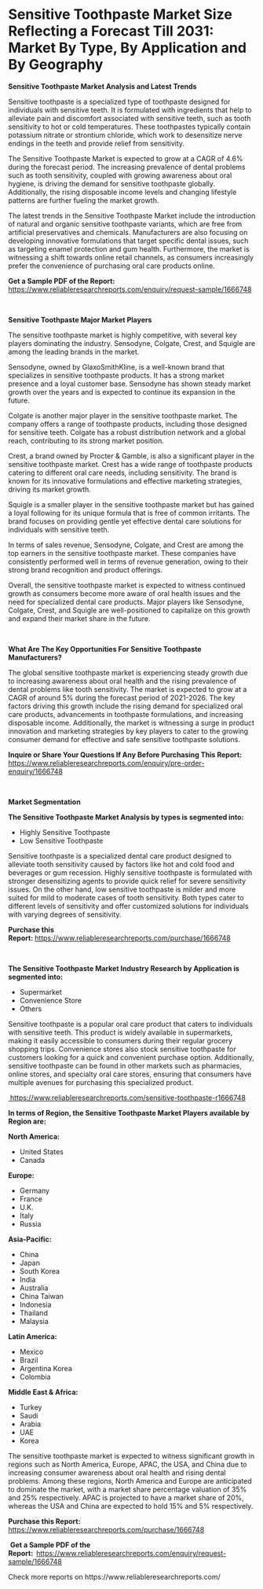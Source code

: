 <p><h1>Sensitive Toothpaste Market Size Reflecting a Forecast Till 2031: Market By Type, By Application and By Geography</h1></p><p><strong>Sensitive Toothpaste Market Analysis and Latest Trends</strong></p>
<p><p>Sensitive toothpaste is a specialized type of toothpaste designed for individuals with sensitive teeth. It is formulated with ingredients that help to alleviate pain and discomfort associated with sensitive teeth, such as tooth sensitivity to hot or cold temperatures. These toothpastes typically contain potassium nitrate or strontium chloride, which work to desensitize nerve endings in the teeth and provide relief from sensitivity.</p><p>The Sensitive Toothpaste Market is expected to grow at a CAGR of 4.6% during the forecast period. The increasing prevalence of dental problems such as tooth sensitivity, coupled with growing awareness about oral hygiene, is driving the demand for sensitive toothpaste globally. Additionally, the rising disposable income levels and changing lifestyle patterns are further fueling the market growth.</p><p>The latest trends in the Sensitive Toothpaste Market include the introduction of natural and organic sensitive toothpaste variants, which are free from artificial preservatives and chemicals. Manufacturers are also focusing on developing innovative formulations that target specific dental issues, such as targeting enamel protection and gum health. Furthermore, the market is witnessing a shift towards online retail channels, as consumers increasingly prefer the convenience of purchasing oral care products online.</p></p>
<p><strong>Get a Sample PDF of the Report:&nbsp;</strong> <a href="https://www.reliableresearchreports.com/enquiry/request-sample/1666748">https://www.reliableresearchreports.com/enquiry/request-sample/1666748</a></p>
<p>&nbsp;</p>
<p><strong>Sensitive Toothpaste Major Market Players</strong></p>
<p><p>The sensitive toothpaste market is highly competitive, with several key players dominating the industry. Sensodyne, Colgate, Crest, and Squigle are among the leading brands in the market.</p><p>Sensodyne, owned by GlaxoSmithKline, is a well-known brand that specializes in sensitive toothpaste products. It has a strong market presence and a loyal customer base. Sensodyne has shown steady market growth over the years and is expected to continue its expansion in the future.</p><p>Colgate is another major player in the sensitive toothpaste market. The company offers a range of toothpaste products, including those designed for sensitive teeth. Colgate has a robust distribution network and a global reach, contributing to its strong market position.</p><p>Crest, a brand owned by Procter & Gamble, is also a significant player in the sensitive toothpaste market. Crest has a wide range of toothpaste products catering to different oral care needs, including sensitivity. The brand is known for its innovative formulations and effective marketing strategies, driving its market growth.</p><p>Squigle is a smaller player in the sensitive toothpaste market but has gained a loyal following for its unique formula that is free of common irritants. The brand focuses on providing gentle yet effective dental care solutions for individuals with sensitive teeth.</p><p>In terms of sales revenue, Sensodyne, Colgate, and Crest are among the top earners in the sensitive toothpaste market. These companies have consistently performed well in terms of revenue generation, owing to their strong brand recognition and product offerings.</p><p>Overall, the sensitive toothpaste market is expected to witness continued growth as consumers become more aware of oral health issues and the need for specialized dental care products. Major players like Sensodyne, Colgate, Crest, and Squigle are well-positioned to capitalize on this growth and expand their market share in the future.</p></p>
<p>&nbsp;</p>
<p><strong>What Are The Key Opportunities For Sensitive Toothpaste Manufacturers?</strong></p>
<p><p>The global sensitive toothpaste market is experiencing steady growth due to increasing awareness about oral health and the rising prevalence of dental problems like tooth sensitivity. The market is expected to grow at a CAGR of around 5% during the forecast period of 2021-2026. The key factors driving this growth include the rising demand for specialized oral care products, advancements in toothpaste formulations, and increasing disposable income. Additionally, the market is witnessing a surge in product innovation and marketing strategies by key players to cater to the growing consumer demand for effective and safe sensitive toothpaste solutions.</p></p>
<p><strong>Inquire or Share Your Questions If Any Before Purchasing This Report:</strong> <a href="https://www.reliableresearchreports.com/enquiry/pre-order-enquiry/1666748">https://www.reliableresearchreports.com/enquiry/pre-order-enquiry/1666748</a></p>
<p>&nbsp;</p>
<p><strong>Market Segmentation</strong></p>
<p><strong>The Sensitive Toothpaste Market Analysis by types is segmented into:</strong></p>
<p><ul><li>Highly Sensitive Toothpaste</li><li>Low Sensitive Toothpaste</li></ul></p>
<p><p>Sensitive toothpaste is a specialized dental care product designed to alleviate tooth sensitivity caused by factors like hot and cold food and beverages or gum recession. Highly sensitive toothpaste is formulated with stronger desensitizing agents to provide quick relief for severe sensitivity issues. On the other hand, low sensitive toothpaste is milder and more suited for mild to moderate cases of tooth sensitivity. Both types cater to different levels of sensitivity and offer customized solutions for individuals with varying degrees of sensitivity.</p></p>
<p><strong>Purchase this Report:&nbsp;</strong><a href="https://www.reliableresearchreports.com/purchase/1666748">https://www.reliableresearchreports.com/purchase/1666748</a></p>
<p>&nbsp;</p>
<p><strong>The Sensitive Toothpaste Market Industry Research by Application is segmented into:</strong></p>
<p><ul><li>Supermarket</li><li>Convenience Store</li><li>Others</li></ul></p>
<p><p>Sensitive toothpaste is a popular oral care product that caters to individuals with sensitive teeth. This product is widely available in supermarkets, making it easily accessible to consumers during their regular grocery shopping trips. Convenience stores also stock sensitive toothpaste for customers looking for a quick and convenient purchase option. Additionally, sensitive toothpaste can be found in other markets such as pharmacies, online stores, and specialty oral care stores, ensuring that consumers have multiple avenues for purchasing this specialized product.</p></p>
<p><a href="https://www.reliableresearchreports.com/sensitive-toothpaste-r1666748">&nbsp;https://www.reliableresearchreports.com/sensitive-toothpaste-r1666748</a></p>
<p><strong>In terms of Region, the Sensitive Toothpaste Market Players available by Region are:</strong></p>
<p>
    <p> <strong> North America: </strong>
        <ul>
            <li>United States</li>
            <li>Canada</li>
        </ul>
        </p> 
    <p> <strong> Europe: </strong>
        <ul>
            <li>Germany</li>
            <li>France</li>
            <li>U.K.</li>
            <li>Italy</li>
            <li>Russia</li>
        </ul>
        </p> 
    <p> <strong> Asia-Pacific: </strong>
        <ul>
            <li>China</li>
            <li>Japan</li>
            <li>South Korea</li>
            <li>India</li>
            <li>Australia</li>
            <li>China Taiwan</li>
            <li>Indonesia</li>
            <li>Thailand</li>
            <li>Malaysia</li>
        </ul>
        </p> 
    <p> <strong> Latin America: </strong>
        <ul>
            <li>Mexico</li>
            <li>Brazil</li>
            <li>Argentina Korea</li>
            <li>Colombia</li>
        </ul>
        </p> 
    <p> <strong> Middle East & Africa: </strong>
        <ul>
            <li>Turkey</li>
            <li>Saudi</li>
            <li>Arabia</li>
            <li>UAE</li>
            <li>Korea</li>
        </ul>
    </p>
    </p>
<p><p>The sensitive toothpaste market is expected to witness significant growth in regions such as North America, Europe, APAC, the USA, and China due to increasing consumer awareness about oral health and rising dental problems. Among these regions, North America and Europe are anticipated to dominate the market, with a market share percentage valuation of 35% and 25% respectively. APAC is projected to have a market share of 20%, whereas the USA and China are expected to hold 15% and 5% respectively.</p></p>
<p><strong>Purchase this Report: </strong><a href="https://www.reliableresearchreports.com/purchase/1666748">https://www.reliableresearchreports.com/purchase/1666748</a></p>
<p>&nbsp;<strong>Get a Sample PDF of the Report:&nbsp;&nbsp;</strong><a href="https://www.reliableresearchreports.com/enquiry/request-sample/1666748">https://www.reliableresearchreports.com/enquiry/request-sample/1666748</a></p>
<p><strong></strong></p>
<p>Check more reports on https://www.reliableresearchreports.com/</p>